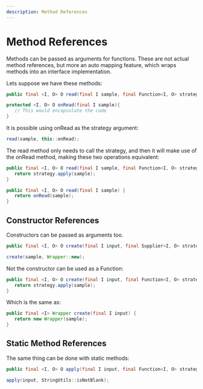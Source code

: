 ```yaml
---
description: Method References
---
```


# Method References

Methods can be passed as arguments for functions. These are not actual method references, but more an auto mapping feature, which wraps methods into an interface implementation.

Lets suppose we have these methods:

```java
public final <I, O> O read(final I sample, final Function<I, O> strategy);

protected <I, O> O onRead(final I sample){
   // This would encapsulate the code
}
```

It is possible using onRead as the strategy argument:

```java
read(sample, this::onRead);
```

The read method only needs to call the strategy, and then it will make use of the onRead method, making these two operations equivalent:

```java
public final <I, O> O read(final I sample, final Function<I, O> strategy) {
   return strategy.apply(sample);
}

public final <I, O> O read(final I sample) {
   return onRead(sample);
}
```

## Constructor References

Constructors can be passed as arguments too.

```java
public final <I, O> O create(final I input, final Supplier<I, O> strategy);
```

```java
create(sample, Wrapper::new);
```

Not the constructor can be used as a Function:

```java
public final <I, O> O create(final I input, final Function<I, O> strategy) {
   return strategy.apply(sample);
}
```

Which is the same as:

```java
public final <I> Wrapper create(final I input) {
   return new Wrapper(sample);
}
```

## Static Method References

The same thing can be done with static methods:

```java
public final <I, O> O apply(final I input, final Function<I, O> strategy);
```

```java
apply(input, StringUtils::isNotBlank);
```

